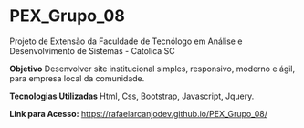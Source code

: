 # PEX_Grupo_08
Projeto de Extensão da Faculdade de Tecnólogo em Análise e Desenvolvimento de Sistemas - Catolica SC

**Objetivo**
Desenvolver site institucional simples, responsivo, moderno e ágil, para empresa local da comunidade.

**Tecnologias Utilizadas**
Html, Css, Bootstrap, Javascript, Jquery.

**Link para Acesso:**
https://rafaelarcanjodev.github.io/PEX_Grupo_08/
